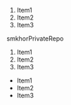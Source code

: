 
1.  Item1
2.  Item2
3.  Item3

smkhorPrivateRepo

1.  Item1
2.  Item2
3.  Item3

*   Item1
*   Item2
*   Item3
